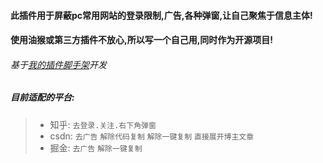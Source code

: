 <!--
 * @Date: 2023-03-27 11:36:17
 * @LastEditors: xzz
 * @LastEditTime: 2023-04-14 17:58:06
-->

#### 此插件用于屏蔽pc常用网站的登录限制,广告,各种弹窗,让自己聚焦于信息主体!

#### 使用油猴或第三方插件不放心,所以写一个自己用,同时作为开源项目!

###### 基于[我的插件脚手架](https://github.com/xzz2021/crx-cli)开发


##### 目前适配的平台:

> * 知乎: `去登录.关注.右下角弹窗`
> * csdn: `去广告` `解除代码复制` `解除一键复制` `直接展开博主文章`
> * 掘金: `去广告` `解除一键复制`

